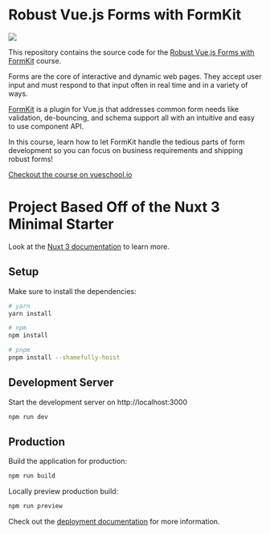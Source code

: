 # Robust Vue.js Forms with FormKit 

[![](https://vueschool.io/media/4f02e0c770039afd9d916aa2fa104410/Dynamic-Forms-with-Vue.js-3-%28Formkit%29-02.png)](https://vueschool.io/courses/robust-vue-js-forms-with-formkit)

This repository contains the source code for the [Robust Vue.js Forms with FormKit](https://vueschool.io/courses/robust-vue-js-forms-with-formkit) course.

Forms are the core of interactive and dynamic web pages. They accept user input and must respond to that input often in real time and in a variety of ways. 

[FormKit](https://formkit.com/) is a plugin for Vue.js that addresses common form needs like validation, de-bouncing, and schema support all with an intuitive and easy to use component API.

In this course, learn how to let FormKit handle the tedious parts of form development so you can focus on business requirements and shipping robust forms!

[Checkout the course on vueschool.io](https://vueschool.io/courses/robust-vue-js-forms-with-formkit)



# Project Based Off of the Nuxt 3 Minimal Starter

Look at the [Nuxt 3 documentation](https://nuxt.com/docs/getting-started/introduction) to learn more.

## Setup

Make sure to install the dependencies:

```bash
# yarn
yarn install

# npm
npm install

# pnpm
pnpm install --shamefully-hoist
```

## Development Server

Start the development server on http://localhost:3000

```bash
npm run dev
```

## Production

Build the application for production:

```bash
npm run build
```

Locally preview production build:

```bash
npm run preview
```

Check out the [deployment documentation](https://nuxt.com/docs/getting-started/deployment) for more information.
